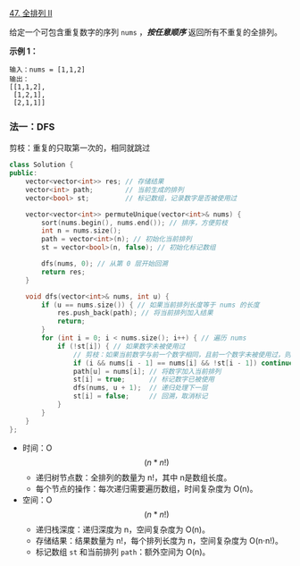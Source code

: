 [47. 全排列 II](https://leetcode.cn/problems/permutations-ii/)

给定一个可包含重复数字的序列 `nums` ，***按任意顺序*** 返回所有不重复的全排列。

**示例 1：**

```
输入：nums = [1,1,2]
输出：
[[1,1,2],
 [1,2,1],
 [2,1,1]]
```



### 法一：DFS

剪枝：重复的只取第一次的，相同就跳过

```cpp
class Solution {
public:
    vector<vector<int>> res; // 存储结果
    vector<int> path;        // 当前生成的排列
    vector<bool> st;         // 标记数组，记录数字是否被使用过

    vector<vector<int>> permuteUnique(vector<int>& nums) {
        sort(nums.begin(), nums.end()); // 排序，方便剪枝
        int n = nums.size();
        path = vector<int>(n); // 初始化当前排列
        st = vector<bool>(n, false); // 初始化标记数组

        dfs(nums, 0); // 从第 0 层开始回溯
        return res;
    }

    void dfs(vector<int>& nums, int u) {
        if (u == nums.size()) { // 如果当前排列长度等于 nums 的长度
            res.push_back(path); // 将当前排列加入结果
            return;
        }
        for (int i = 0; i < nums.size(); i++) { // 遍历 nums
            if (!st[i]) { // 如果数字未被使用过
                // 剪枝：如果当前数字与前一个数字相同，且前一个数字未被使用过，则跳过
                if (i && nums[i - 1] == nums[i] && !st[i - 1]) continue;
                path[u] = nums[i]; // 将数字加入当前排列
                st[i] = true;      // 标记数字已被使用
                dfs(nums, u + 1);  // 递归处理下一层
                st[i] = false;     // 回溯，取消标记
            }
        }
    }
};
```

- 时间：O$$(n*n!)$$
  - 递归树节点数：全排列的数量为 n!，其中 n是数组长度。
  - 每个节点的操作：每次递归需要遍历数组，时间复杂度为 O(n)。
- 空间：O$$(n*n!)$$
  - 递归栈深度：递归深度为 n，空间复杂度为 O(n)。
  - 存储结果：结果数量为 n!，每个排列长度为 n，空间复杂度为 O(n⋅n!)。
  - 标记数组 `st` 和当前排列 `path`：额外空间为 O(n)。